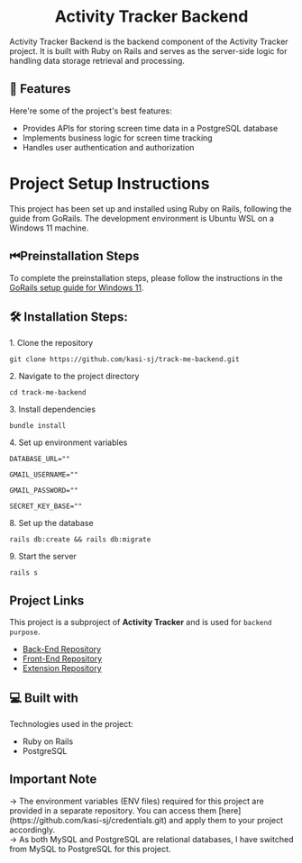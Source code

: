 <h1 align="center" id="title">Activity Tracker Backend</h1>

<p id="description">Activity Tracker Backend is the backend component of the Activity Tracker project. It is built with Ruby on Rails and serves as the server-side logic for handling data storage retrieval and processing.</p>

  
  
<h2>🧐 Features</h2>

Here're some of the project's best features:

*   Provides APIs for storing screen time data in a PostgreSQL database
*   Implements business logic for screen time tracking
*   Handles user authentication and authorization

<h1>
   Project Setup Instructions
</h1>

This project has been set up and installed using Ruby on Rails, following the guide from GoRails. The development environment is Ubuntu WSL on a Windows 11 machine.

<h2>
⏮Preinstallation Steps
</h2>

To complete the preinstallation steps, please follow the instructions in the [GoRails setup guide for Windows 11](https://gorails.com/setup/windows/11).
  
<h2>🛠️ Installation Steps:</h2>

<p>1. Clone the repository</p>

```
git clone https://github.com/kasi-sj/track-me-backend.git
```

<p>2. Navigate to the project directory</p>

```
cd track-me-backend
```

<p>3. Install dependencies</p>

```
bundle install
```

<p>4. Set up environment variables</p>

```
DATABASE_URL=""
```

```
GMAIL_USERNAME=""
```

```
GMAIL_PASSWORD=""
```

```
SECRET_KEY_BASE=""
```

<p>8. Set up the database</p>

```
rails db:create && rails db:migrate
```

<p>9. Start the server</p>

```
rails s
```


## Project Links
This project is a subproject of **Activity Tracker** and is used for `backend purpose`.

- [Back-End Repository](https://github.com/kasi-sj/track-me-backend)
- [Front-End Repository](https://github.com/kasi-sj/track-me-website)
- [Extension Repository](https://github.com/kasi-sj/activity-tracker-extension)
  
  
<h2>💻 Built with</h2>

Technologies used in the project:

*   Ruby on Rails
*   PostgreSQL
<h2>Important Note</h2>
<p>
  &rarr; The environment variables (ENV files) required for this project are provided in a separate repository. You can access them [here](https://github.com/kasi-sj/credentials.git) and apply them to your project accordingly.<br>
  &rarr; As both MySQL and PostgreSQL are relational databases, I have switched from MySQL to PostgreSQL for this project.
</p>


